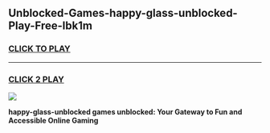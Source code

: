 
## Unblocked-Games-happy-glass-unblocked-Play-Free-lbk1m
<h3>
<a href="https://premium76.site?title=happy-glass-unblocked&ref=12A">CLICK TO PLAY</a></h3>
<hr>

<h3>
<a href="https://premium76.site?title=happy-glass-unblocked&ref=12A">CLICK 2 PLAY</a>
  
</h3>

<a href="https://premium76.site?title=happy-glass-unblocked&ref=12A"><img src="https://clearcache.store/games.png"></a>


**happy-glass-unblocked games unblocked: Your Gateway to Fun and Accessible Online Gaming**
